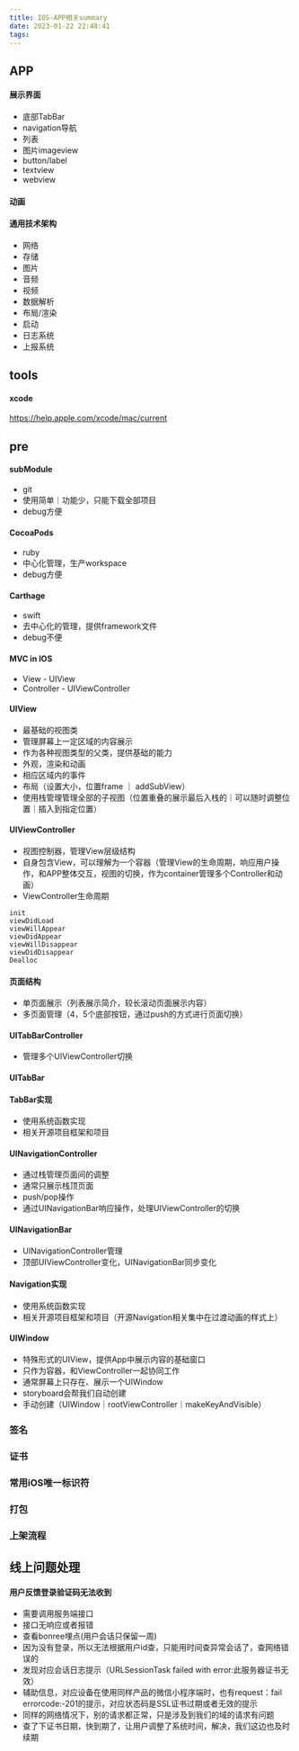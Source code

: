 ```yaml
---
title: IOS-APP相关summary
date: 2023-01-22 22:48:41
tags:
---
```

## APP
#### 展示界面
- 底部TabBar
- navigation导航
- 列表
- 图片imageview
- button/label
- textview
- webview

#### 动画

#### 通用技术架构
- 网络
- 存储
- 图片
- 音频
- 视频
- 数据解析
- 布局/渲染
- 启动
- 日志系统
- 上报系统

## tools
#### xcode
https://help.apple.com/xcode/mac/current

## pre
#### subModule
- git
- 使用简单｜功能少，只能下载全部项目
- debug方便

#### CocoaPods
- ruby
- 中心化管理，生产workspace
- debug方便

#### Carthage
- swift
- 去中心化的管理，提供framework文件
- debug不便

#### MVC in IOS
- View - UIView
- Controller - UIViewController

#### UIView
- 最基础的视图类
- 管理屏幕上一定区域的内容展示
- 作为各种视图类型的父类，提供基础的能力
- 外观，渲染和动画
- 相应区域内的事件
- 布局（设置大小，位置frame ｜ addSubView）
- 使用栈管理管理全部的子视图（位置重叠的展示最后入栈的｜可以随时调整位置｜插入到指定位置）

#### UIViewController
- 视图控制器，管理View层级结构
- 自身包含View，可以理解为一个容器（管理View的生命周期，响应用户操作，和APP整体交互，视图的切换，作为container管理多个Controller和动画）
- ViewController生命周期
```
init
viewDidLoad
viewWillAppear
viewDidAppear
viewWillDisappear
viewDidDisappear
Dealloc
```
#### 页面结构
- 单页面展示（列表展示简介，较长滚动页面展示内容）
- 多页面管理（4，5个底部按钮，通过push的方式进行页面切换）

#### UITabBarController
- 管理多个UIViewController切换

#### UITabBar
#### TabBar实现
- 使用系统函数实现
- 相关开源项目框架和项目
#### UINavigationController
- 通过栈管理页面间的调整
- 通常只展示栈顶页面
- push/pop操作
- 通过UINavigationBar响应操作，处理UIViewController的切换
#### UINavigationBar
- UINavigationController管理
- 顶部UIViewController变化，UINavigationBar同步变化
#### Navigation实现
- 使用系统函数实现
- 相关开源项目框架和项目（开源Navigation相关集中在过渡动画的样式上）

#### UIWindow
- 特殊形式的UIView，提供App中展示内容的基础窗口
- 只作为容器，和ViewController一起协同工作
- 通常屏幕上只存在、展示一个UIWindow
- storyboard会帮我们自动创建
- 手动创建（UIWindow｜rootViewController｜makeKeyAndVisible）
### 签名




### 证书



### 常用iOS唯一标识符


### 打包




### 上架流程


## 线上问题处理

#### 用户反馈登录验证码无法收到
- 需要调用服务端接口
- 接口无响应或者报错
- 查看bonree埋点(用户会话只保留一周)
- 因为没有登录，所以无法根据用户id查，只能用时间查异常会话了，查网络错误的
- 发现对应会话日志提示（URLSessionTask failed with error:此服务器证书无效）
- 辅助信息，对应设备在使用同样产品的微信小程序端时，也有request：fail errorcode:-201的提示，对应状态码是SSL证书过期或者无效的提示
- 同样的网络情况下，别的请求都正常，只是涉及到我们的域的请求有问题
- 查了下证书日期，快到期了，让用户调整了系统时间，解决，我们这边也及时续期